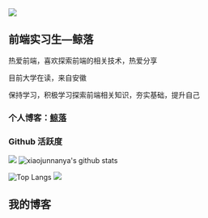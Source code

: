 <!-- gif -->
<!-- 
<div style='display:flex;justify-content: center;' align="center">
  <img alt="html" height="100" width="100" src="https://cdn.jsdelivr.net/gh/sun0225SUN/sun0225SUN/assets/images/html.webp">
  <img alt="css" height="100" width="100" src="https://cdn.jsdelivr.net/gh/sun0225SUN/sun0225SUN/assets/images/cssgif.webp">
  <img alt="js" height="100" width="100" src="https://cdn.jsdelivr.net/gh/sun0225SUN/sun0225SUN/assets/images/js.webp">
  <img alt="react" height="100" width="100" src="https://cdn.jsdelivr.net/gh/sun0225SUN/sun0225SUN/assets/images/react.webp">
  <img alt="vue" height="95" width="95" src="https://cdn.jsdelivr.net/gh/sun0225SUN/sun0225SUN/assets/images/vue.webp">
  <img alt="node" height="100" width="100" src="https://media.giphy.com/media/kdFc8fubgS31b8DsVu/giphy.gif">
</div>
 -->
 
<!-- just img 图片 -->
<img src="https://cdn.jsdelivr.net/gh/sun0225SUN/sun0225SUN/assets/images/icon.png" />

## 前端实习生—鲸落

热爱前端，喜欢探索前端的相关技术，热爱分享

目前大学在读，来自安徽

保持学习，积极学习探索前端相关知识，夯实基础，提升自己

### **个人博客：**<a href="http://www.xiaojunnan.cn/">鲸落</a>


### Github 活跃度

[![](https://activity-graph.herokuapp.com/graph?username=xiaojunnanya&theme=dracula)](https://github.com/ashutosh00710/github-readme-activity-graph)
![xiaojunnanya's github stats](https://github-readme-stats.vercel.app/api?username=xiaojunnanya&show_icons=true&theme=vue)

![Top Langs](https://github-readme-stats.vercel.app/api/top-langs/?username=xiaojunnanya&langs_count=6)
![](https://github-readme-stats.vercel.app/api/top-langs/?username=xiaojunnanya&layout=compact&langs_count=6)

## 我的博客
<!-- BLOG-POST-LIST:START -->
<!-- BLOG-POST-LIST:END -->
